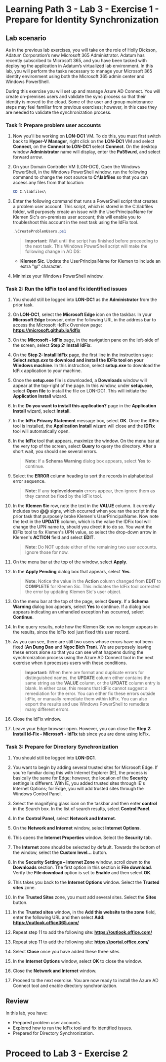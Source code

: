 # Learning Path 3 - Lab 3 - Exercise 1 - Prepare for Identity Synchronization  

## Lab scenario

As in the previous lab exercises, you will take on the role of Holly Dickson, Adatum Corporation’s new Microsoft 365 Administrator. Adatum has recently subscribed to Microsoft 365, and you have been tasked with deploying the application in Adatum’s virtualized lab environment. In this lab, you will perform the tasks necessary to manage your Microsoft 365 identity environment using both the Microsoft 365 admin center and Windows PowerShell. 

During this exercise you will set up and manage Azure AD Connect. You will create on-premises users and validate the sync process so that their identity is moved to the cloud. Some of the user and group maintenance steps may feel familiar from previous exercises; however, in this case they are needed to validate the synchronization process.

### Task 1: Prepare problem user accounts   

1. Now you'll be working on **LON-DC1** VM. To do this, you must first switch back to **Hyper-V Manager**, right click on the **LON-DC1** VM and select **Connect**, on the **Connect to LON-DC1** select **Connect**. On the desktop window **Administrator** name will display, enter the **Pa55w.rd**, and select forward arrow.

1. On your Domain Controller VM (LON-DC1), Open the Windows PowerShell, in the Windows PowerShell window, run the following command to change the root source to **C:\labfiles** so that you can access any files from that location:

	```powershell
	CD C:\labfiles\
	```

3. Enter the following command that runs a PowerShell script that creates a problem user account. This script, which is stored in the C:\labfiles folder, will purposely create an issue with the UserPrincipalName for Klemen Sic's on-premises user account; this will enable you to troubleshoot this account in the next task using the IdFix tool.  

	```powershell
	.\CreateProblemUsers.ps1
	```
	
	>**Important:** Wait until the script has finished before proceeding to the next task. This Windows PowerShell script will make the following change in AD DS:

	- **Klemen Sic**. Update the UserPrincipalName for Klemen to include an extra "@" character. 

4. Minimize your Windows PowerShell window.


### Task 2: Run the IdFix tool and fix identified issues 

1. You should still be logged into **LON-DC1** as the **Administrator** from the prior task. 

2. On **LON-DC1**, select the **Microsoft Edge** icon on the taskbar. In your **Microsoft Edge** browser, enter the following URL in the address bar to access the Microsoft -IdFix Overview page: **https://microsoft.github.io/idfix**
	
3. On the **Microsoft - IdFix** page, in the navigation pane on the left-side of the screen, select **Step 2: Install IdFix**. 

4. On the **Step 2: Install IdFix** page, the first line in the instruction says: **Select *setup.exe* to download and install the IDFix tool on your Windows machine**. In this instruction, select **setup.exe** to download the IdFix application to your machine. 

5. Once the **setup.exe** file is downloaded, a **Downloads** window will appear at the top-right of the page. In this window, under **setup.exe**, select **Open file** to install the file on LON-DC1. This will initiate the **Application Install** wizard.

6. In the **Do you want to install this application?** page in the **Application Install** wizard, select **Install**.

7. In the **IdFix Privacy Statement** message box, select **OK**. Once the IDFix tool is installed, the **Application Install** wizard will close and the **IDFix** tool will automatically open. 

8. In the **IdFix** tool that appears, maximize the window. On the menu bar at the very top of the screen, select **Query** to query the directory. After a short wait, you should see several errors.

	>**Note:** If a **Schema Warning** dialog box appears, select **Yes** to continue.

9. Select the **ERROR** column heading to sort the records in alphabetical error sequence. 

	>**Note:** If any **topleveldomain** errors appear, then ignore them as they cannot be fixed by the IdFix tool.  

10. In the **Klemen Sic** row, note the text in the **VALUE** column. It currently includes two **@@** signs, which occurred when you ran the script in the prior task that purposely broke Klemen's UserPrincipalName. Now note the text in the **UPDATE** column, which is the value the IDFix tool will change the UPN name to, should you direct it to do so. You want the IDFix tool to fix Klemen's UPN value, so select the drop-down arrow in Klemen's **ACTION** field and select **EDIT**. 

	>**Note:** Do NOT update either of the remaining two user accounts. Ignore those for now.

11. On the menu bar at the top of the window, select **Apply**. 

12. In the **Apply Pending** dialog box that appears, select **Yes**. 

	>**Note:** Notice the value in the **Action** column changed from **EDIT** to **COMPLETE** for Klemen Sic. This indicates the IdFix tool corrected the error by updating Klemen Sic's user object. 

13. On the menu bar at the top of the page, select **Query**. If a **Schema Warning** dialog box appears, select **Yes** to continue. If a dialog box appears indicating an unhandled exception has occurred, select **Continue**.

14. In the query results, note how the Klemen Sic row no longer appears in the results, since the IdFix tool just fixed this user record. 	

15. As you can see, there are still two users whose errors have not been fixed (**An Dung Dao** and **Ngoc Bich Tran**). We are purposely leaving these errors alone so that you can see what happens during the synchronization process using the Azure AD Connect tool in the next exercise when it processes users with these conditions. 

	>**Important:** When there are format and duplicate errors for distinguished names, the **UPDATE** column either contains the same string as the **VALUE** column, or the **UPDATE** column entry is blank. In either case, this means that IdFix cannot suggest a remediation for the error. You can either fix these errors outside IdFix, or manually remediate them within IdFix. You can also export the results and use Windows PowerShell to remediate many different errors. 

14. Close the IdFix window. 

15. Leave your Edge browser open. However, you can close the **Step 2: Install Id-Fix - Microsoft - IdFix** tab since you are done using IdFix.


### Task 3: Prepare for Directory Synchronization    

1. You should still be logged into **LON-DC1**. 

2. You want to begin by adding several trusted sites for Microsoft Edge. If you're familiar doing this with Internet Explorer (IE), the process is basically the same for Edge; however, the location of the **Security** settings is different. With IE, you added trusted sites through IE's Internet Options; for Edge, you will add trusted sites through the Windows Control Panel. 

3. Select the magnifying glass icon on the taskbar and then enter **control** in the Search box. In the list of search results, select **Control Panel**.

4. In the **Control Panel**, select **Network and Internet**.

5. On the **Network and Internet** window, select **Internet Options**.

6. This opens the **Internet Properties** window. Select the **Security** tab. 

7. The **Internet** zone should be selected by default. Towards the bottom of the window, select the **Custom level...** button. 

8. In the **Security Settings – Internet Zone** window, scroll down to the **Downloads** section. The first option in this section is **File download**. Verify the **File download** option is set to **Enable** and then select **OK**. 

9. This takes you back to the **Internet Options** window. Select the **Trusted sites** zone.

10. In the **Trusted Sites** zone, you must add several sites. Select the **Sites** button. 

11. In the **Trusted sites** window, in the **Add this website to the zone** field, enter the following URL and then select **Add**: **https://outlook.office365.com/** 

12. Repeat step 11 to add the following site: **https://outlook.office.com/**  

13. Repeat step 11 to add the following site: **https://portal.office.com/**  

14. Select **Close** once you have added these three sites.

15. In the **Internet Options** window, select **OK** to close the window.

16. Close the **Network and Internet** window.

17. Proceed to the next exercise. You are now ready to install the Azure AD Connect tool and enable directory synchronization. 

## Review

In this lab, you have:

- Prepared problem user accounts.
- Explored how to run the IdFix tool and fix identified issues.
- Prepared for Directory Synchronization. 

# Proceed to Lab 3 - Exercise 2
 
